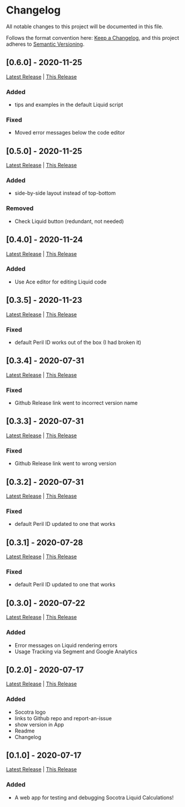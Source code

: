 # Changelog

All notable changes to this project will be documented in this file.

Follows the format convention here: [Keep a Changelog](https://keepachangelog.com/en/1.0.0/),
and this project adheres to [Semantic Versioning](https://semver.org/spec/v2.0.0.html).

## [0.6.0] - 2020-11-25

[Latest Release][latest] | [This Release](http://s3.amazonaws.com/socotra.wb/liquid-playground/v0.6.0/index.html)

### Added

- tips and examples in the default Liquid script

### Fixed

- Moved error messages below the code editor

## [0.5.0] - 2020-11-25

[Latest Release][latest] | [This Release](http://s3.amazonaws.com/socotra.wb/liquid-playground/v0.5.0/index.html)

### Added

- side-by-side layout instead of top-bottom

### Removed

- Check Liquid button (redundant, not needed)

## [0.4.0] - 2020-11-24

[Latest Release][latest] | [This Release](http://s3.amazonaws.com/socotra.wb/liquid-playground/v0.4.0/index.html)

### Added

- Use Ace editor for editing Liquid code

## [0.3.5] - 2020-11-23

[Latest Release][latest] | [This Release](http://s3.amazonaws.com/socotra.wb/liquid-playground/v0.3.5/index.html)

### Fixed

- default Peril ID works out of the box (I had broken it)

## [0.3.4] - 2020-07-31

[Latest Release][latest] | [This Release](http://s3.amazonaws.com/socotra.wb/liquid-playground/v0.3.4/index.html)

### Fixed

- Github Release link went to incorrect version name

## [0.3.3] - 2020-07-31

[Latest Release][latest] | [This Release](http://s3.amazonaws.com/socotra.wb/liquid-playground/v0.3.3/index.html)

### Fixed

- Github Release link went to wrong version

## [0.3.2] - 2020-07-31

[Latest Release][latest] | [This Release](http://s3.amazonaws.com/socotra.wb/liquid-playground/v0.3.2/index.html)

### Fixed

- default Peril ID updated to one that works

## [0.3.1] - 2020-07-28

[Latest Release][latest] | [This Release](http://s3.amazonaws.com/socotra.wb/liquid-playground/v0.3.1/index.html)

### Fixed

- default Peril ID updated to one that works

## [0.3.0] - 2020-07-22

[Latest Release][latest] | [This Release](http://s3.amazonaws.com/socotra.wb/liquid-playground/v0.3.0/index.html)

### Added

- Error messages on Liquid rendering errors
- Usage Tracking via Segment and Google Analytics

## [0.2.0] - 2020-07-17

[Latest Release][latest] | [This Release](http://s3.amazonaws.com/socotra.wb/liquid-playground/v0.2.0/index.html)

### Added

- Socotra logo
- links to Github repo and report-an-issue
- show version in App
- Readme
- Changelog

## [0.1.0] - 2020-07-17

[Latest Release][latest] | [This Release](http://s3.amazonaws.com/socotra.wb/liquid-playground/v0.1.0/index.html)

### Added

- A web app for testing and debugging Socotra Liquid Calculations!

[latest]: http://s3.amazonaws.com/socotra.wb/liquid-playground/index.html
